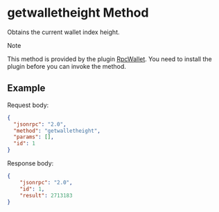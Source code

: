 # getwalletheight Method

Obtains the current wallet index height.

> [!Note]
>
> This method is provided by the plugin [RpcWallet](https://github.com/neo-project/neo-plugins/releases). You need to install the plugin before you can invoke the method.

## Example

Request body:

```json
{
  "jsonrpc": "2.0",
  "method": "getwalletheight",
  "params": [],
  "id": 1
}
```

Response body:

```json
{
    "jsonrpc": "2.0",
    "id": 1,
    "result": 2713183
}
```
